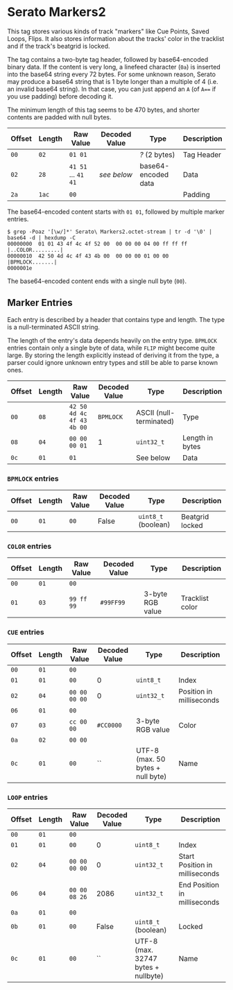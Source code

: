 # Serato Markers2

This tag stores various kinds of track "markers" like Cue Points, Saved Loops, Flips.
It also stores information about the tracks' color in the tracklist and if the track's beatgrid is locked.

The tag contains a two-byte tag header, followed by base64-encoded binary data.
If the content is very long, a linefeed character (`0a`) is inserted into the base64 string every 72 bytes.
For some unknown reason, Serato may produce a base64 string that is 1 byte longer than a multiple of 4 (i.e. an invalid base64 string).
In that case, you can just append an `A` (of `A==` if you use padding) before decoding it.

The minimum length of this tag seems to be 470 bytes, and shorter contents are padded with null bytes.

| Offset | Length | Raw Value                 | Decoded Value | Type                    | Description
| ------ | ------ | ------------------------- | ------------- | ----------------------- | -----------
|   `00` |   `02` | `01 01`                   |               | *?* (2 bytes)           | Tag Header
|   `02` |   `28` | `41 51` ... `41 41`       | *see below*   | base64-encoded data     | Data
|   `2a` |  `1ac` | `00`                      |               |                         | Padding

The base64-encoded content starts with `01 01`, followed by multiple marker entries.

    $ grep -Poaz '[\w/]*' Serato\ Markers2.octet-stream | tr -d '\0' | base64 -d | hexdump -C
    00000000  01 01 43 4f 4c 4f 52 00  00 00 00 04 00 ff ff ff  |..COLOR.........|
    00000010  42 50 4d 4c 4f 43 4b 00  00 00 00 01 00 00        |BPMLOCK.......|
    0000001e

The base64-encoded content ends with a single null byte (`00`).

## Marker Entries

Each entry is described by a header that contains type and length.
The type is a null-terminated ASCII string.

The length of the entry's data depends heavily on the entry type.
`BPMLOCK` entries contain only a single byte of data, while `FLIP` might become quite large.
By storing the length explicitly instead of deriving it from the type, a parser could ignore unknown entry types and still be able to parse known ones.

| Offset | Length | Raw Value                 | Decoded Value | Type                    | Description
| ------ | ------ | ------------------------- | ------------- | ----------------------- | -----------
|   `00` |   `08` | `42 50 4d 4c 4f 43 4b 00` | `BPMLOCK`     | ASCII (null-terminated) | Type
|   `08` |   `04` | `00 00 00 01`             | 1             | `uint32_t`              | Length in bytes
|   `0c` |   `01` | `01`                      |               | See below               | Data


### `BPMLOCK` entries

| Offset | Length | Raw Value                 | Decoded Value | Type                    | Description
| ------ | ------ | ------------------------- | ------------- | ----------------------- | -----------
|   `00` |   `01` | `00`                      | False         | `uint8_t` (boolean)     | Beatgrid locked


### `COLOR` entries

| Offset | Length | Raw Value                 | Decoded Value | Type                    | Description
| ------ | ------ | ------------------------- | ------------- | ----------------------- | -----------
|   `00` |   `01` | `00`                      |               |                         |
|   `01` |   `03` | `99 ff 99`                | `#99FF99`     | 3-byte RGB value        | Tracklist color


### `CUE` entries

| Offset | Length | Raw Value                 | Decoded Value | Type                                | Description
| ------ | ------ | ------------------------- | ------------- | ----------------------------------- | -----------
|   `00` |   `01` | `00`                      |               |                                     |
|   `01` |   `01` | `00`                      | 0             | `uint8_t`                           | Index
|   `02` |   `04` | `00 00 00 00`             | 0             | `uint32_t`                          | Position in milliseconds
|   `06` |   `01` | `00`                      |               |                                     |
|   `07` |   `03` | `cc 00 00`                | `#CC0000`     | 3-byte RGB value                    | Color
|   `0a` |   `02` | `00 00`                   |               |                                     |
|   `0c` |   `01` | `00`                      | ``            | UTF-8 (max. 50 bytes + null byte)   | Name


### `LOOP` entries

| Offset | Length | Raw Value                 | Decoded Value | Type                                | Description
| ------ | ------ | ------------------------- | ------------- | ----------------------------------- | -----------
|   `00` |   `01` | `00`                      |               |                                     |
|   `01` |   `01` | `00`                      | 0             | `uint8_t`                           | Index
|   `02` |   `04` | `00 00 00 00`             | 0             | `uint32_t`                          | Start Position in milliseconds
|   `06` |   `04` | `00 00 08 26`             | 2086          | `uint32_t`                          | End Position in milliseconds
|   `0a` |   `01` | `00`                      |               |                                     |
|   `0b` |   `01` | `00`                      | False         | `uint8_t` (boolean)                 | Locked
|   `0c` |   `01` | `00`                      | ``            | UTF-8 (max. 32747 bytes + nullbyte) | Name
